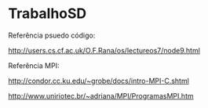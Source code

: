 # TrabalhoSD

Referência psuedo código:

http://users.cs.cf.ac.uk/O.F.Rana/os/lectureos7/node9.html

Referência MPI:

http://condor.cc.ku.edu/~grobe/docs/intro-MPI-C.shtml

http://www.uniriotec.br/~adriana/MPI/ProgramasMPI.htm

